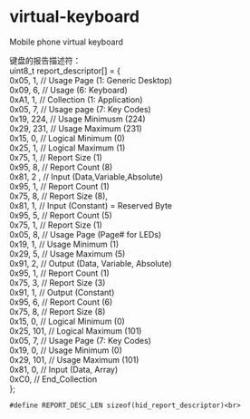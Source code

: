 # virtual-keyboard
Mobile phone virtual keyboard

键盘的报告描述符：<br>
uint8_t report_descriptor[] = {<br>
<tab>		0x05, 1, 		// Usage Page (1: Generic Desktop) <br>
		0x09, 6, 		// Usage (6: Keyboard)<br>
		0xA1, 1, 		// Collection (1: Application) <br>
		0x05, 7, 		// 	Usage page (7: Key Codes) <br>
		0x19, 224, 	// 	Usage Minimusm (224)<br>
		0x29, 231, 	// 	Usage Maximum (231)<br>
		0x15, 0, 		// 	Logical Minimum (0)<br>
		0x25, 1, 		// 	Logical Maximum (1)<br>
		0x75, 1, 		// 	Report Size (1)<br>
		0x95, 8, 		// 	Report Count (8)<br>
		0x81, 2 ,		// 	Input (Data,Variable,Absolute) <br>
		0x95, 1,		//	Report Count (1)<br>
		0x75, 8,		//	Report Size (8),<br>
		0x81, 1, 		// 	Input (Constant) = Reserved Byte<br>
		0x95, 5,		//	Report Count (5)<br>
		0x75, 1,		//	Report Size (1)<br>
		0x05, 8,		//	Usage Page (Page# for LEDs)<br>
		0x19, 1,		//	Usage Minimum (1)<br>
		0x29, 5,		//	Usage Maximum (5)<br>
		0x91, 2,		//	Output (Data, Variable, Absolute)<br>
		0x95, 1,		//	Report Count (1)<br>
		0x75, 3,		//	Report Size (3)<br>
		0x91, 1,		//	Output (Constant)<br>
		0x95, 6,		//	Report Count (6)<br>
		0x75, 8,		//	Report Size (8)<br>
		0x15, 0,		//	Logical Minimum (0)<br>
		0x25, 101,	//	Logical Maximum (101)<br>
		0x05, 7,		//	Usage Page (7: Key Codes)<br>
		0x19, 0,		//	Usage Minimum (0)<br>
		0x29, 101,	//	Usage Maximum (101)<br>
		0x81, 0,		//	Input (Data, Array)<br>
		0xC0, 		// End_Collection <br>
	};
  
	#define REPORT_DESC_LEN sizeof(hid_report_descriptor)<br>
